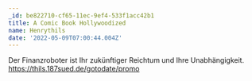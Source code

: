 ```yaml
---
_id: be822710-cf65-11ec-9ef4-533f1acc42b1
title: A Comic Book Hollywoodized
name: Henrythils
date: '2022-05-09T07:00:44.004Z'
---
```

Der Finanzroboter ist Ihr zukünftiger Reichtum und Ihre Unabhängigkeit. https://thils.187sued.de/gotodate/promo
